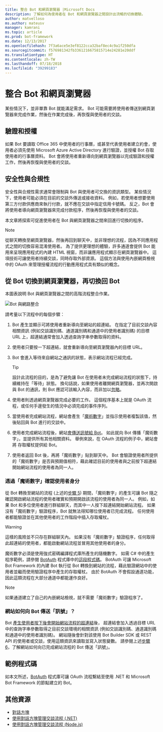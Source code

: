 ```yaml
---
title: 整合 Bot 和網頁瀏覽器 |Microsoft Docs
description: 了解如何為使用者在 Bot 和網頁瀏覽器之間設計出流暢的切換體驗。
author: matvelloso
ms.author: mateusv
manager: kamrani
ms.topic: article
ms.prod: bot-framework
ms.date: 12/13/2017
ms.openlocfilehash: 7f3a6ace5e3ef8122cca32baf8ec4c9a1f250dfa
ms.sourcegitcommit: f576981342fb3361216675815714e24281e20ddf
ms.translationtype: HT
ms.contentlocale: zh-TW
ms.lasthandoff: 07/18/2018
ms.locfileid: "39299183"
---
```

# <a name="integrate-your-bot-with-a-web-browser"></a>整合 Bot 和網頁瀏覽器

某些情況下，並非單靠 Bot 就能滿足需求。 Bot 可能需要將使用者傳送到網頁瀏覽器來完成作業，然後在作業完成後，再恢復與使用者的交談。 

## <a name="authentication-and-authorization"></a>驗證和授權
如果 Bot 要讀取 Office 365 中使用者的行事曆，或甚至代表使用者建立約會，使用者必須先使用 Microsoft Azure Active Directory 進行驗證，並授權 Bot 存取使用者的行事曆資料。 Bot 會將使用者重新導向到網頁瀏覽器以完成驗證和授權工作，然後再恢復與使用者的交談。 

## <a name="security-and-compliance"></a>安全性與合規性
安全性與合規性需求通常會限制與 Bot 與使用者可交換的資訊類型。 某些情況下，使用者可能必須在目前的交談外傳送或接收資料。 例如，若使用者想要使用第三方付款供應商來執行付款，就不應在交談中指定信用卡號碼。 反之，Bot 會將使用者導向網頁瀏覽器來完成付款程序，然後再恢復與使用者的交談。

本文章將探索可促進使用者在 Bot 與網頁瀏覽器之間來回進行切換的程序。 

> [!NOTE]
> 從聊天轉換至網頁瀏覽器，然後再回到聊天中，並非理想的流程，因為不同應用程式之間的切換容易混淆使用者。 為了提供更理想的體驗，許多通道會提供 Bot 能用來呈現應用程式的內建 HTML 視窗，而非讓應用程式顯示在網頁瀏覽器中。 這項技術可讓使用者持續交談，同時存取外部資源。 這個方法與使用內嵌網頁檢視中的 OAuth 來管理授權流程的行動應用程式具有類似的概念。

## <a name="bot-to-web-browser-and-back-again"></a>從 Bot 切換到網頁瀏覽器，再切換回 Bot

本圖表說明 Bot 與網頁瀏覽器之間的高階流程整合作業。 

![Bot 與網路整合](~/media/bot-service-design-pattern-integrate-browser/bot-to-web1.png)

請考量以下流程中的每個步驟：

1. <a id="generate-hyperlink"></a>Bot 產生並顯示可將使用者重新導向至網站的超連結。 
   在指定了目前交談內容相關資訊 (例如交談識別碼、通道識別碼和通道中的使用者識別碼) 的目標 URL 上，超連結通常會加入透過查詢字串參數取得的資料。 

2. 使用者只要按一下超連結，就會重新導向至網頁瀏覽器內的目標 URL。 

3. Bot 會進入等待來自網站之通訊的狀態，表示網站流程已經完成。  
   > [!TIP]
   > 設計此流程的目的，是為了避免讓 Bot 在使用者未完成網站流程的狀態下，持續維持在「等待」狀態。 換句話說，如果使用者離開網頁瀏覽器，並再次開啟與 Bot 的通訊，則 Bot 應認可該輸入內容，而非加以[忽略](~/bot-service-design-navigation.md#the-mysterious-bot)。

4. 使用者則透過網頁瀏覽器完成必要的工作。 
   這個程序基本上就是 OAuth 流程，或任何手邊發生的情況中必須完成的事件序列。 

5. <a id="generate-magic-number"></a>當使用者完成網站流程，網站會產生「[魔術數字](#verify-identity)」並指示使用者複製該值，然後貼回與 Bot 進行的交談中。 

6. 使用者完成網站流程後，<a id="signal-to-bot"></a>網站[會傳送訊號給 Bot](#website-signal-to-bot)。 
   如此就向 Bot 傳播「魔術數字」，並提供所有其他相關資料。
   舉例來說，在 OAuth 流程的例子中，網站會將 存取權杖提供給 Bot。

7. 使用者返回 Bot 後，再將「魔術數字」貼到聊天中。 
   Bot 會驗證使用者所提供的「魔術數字」是否與預期值相符，藉此確認目前的使用者與之前按下超連結開始網站流程的使用者為同一人。 

### <a id="verify-identity"></a>透過「魔術數字」確認使用者身分

從 Bot 轉換至網站的流程 (上述的[步驟 5](#generate-magic-number)) 期間，「魔術數字」的產生可讓 Bot 隨之確認開啟網站流程的使用者確實和預期開啟該流程的使用者為同一人。 例如，如果 Bot 和多位使用者進行群組聊天，而其中一人按下超連結開始網站流程。 如果沒有「魔術數字」驗證程序，Bot 就無法得知哪位使用者已完成流程。 任何使用者都能驗證並在其他使用者的工作階段中插入存取權杖。 

> [!WARNING] 
> 這樣的風險並不只存在群組聊天內。 如果沒有「魔術數字」驗證程序，任何取得此超連結的使用者，都能啟動網站流程並冒用其他使用者的身分。 

魔術數字必須是使用強式密碼編譯程式庫所產生的隨機數字。 如需 C# 中的產生程序範例，請參閱 <a href="https://www.nuget.org/packages/BotAuth" target="_blank">BotAuth</a> 程式庫中的<a href="https://github.com/MicrosoftDX/botauth/tree/master/CSharp" target="_blank">這段程式碼</a>。 BotAuth 可讓 Microsoft Bot Framework 的內建 Bot 執行從 Bot 轉換到網站的流程，藉此驗證網站中的使用者並繼而使用驗證程序中產生的存取權杖。 由於 BotAuth 不會假設通道功能，因此這類流程在大部分通道中都能運作良好。 

> [!NOTE]
> 如果通道建立了自己的內嵌網站檢視，就不需要「魔術數字」驗證程序了。

### <a id="website-signal-to-bot"></a> 網站如何向 Bot 傳送「訊號」？

Bot [產生使用者按下後會開始網站流程的超連結](#generate-hyperlink)後， 超連結會加入透過目標 URL 中的查詢字串參數取得之目前交談環境的相關資訊 (例如交談識別碼、通道識別碼和通道中的使用者識別碼)。 網站隨後會針對該使用 Bot Builder SDK 或 REST API 的使用者或交談，使用這類資訊來讀取並寫入狀態變數。 請參閱上述[步驟 6](#signal-to-bot)，了解網站如何向已完成網站流程的 Bot 傳送「訊號」。

## <a name="sample-code"></a>範例程式碼

如本文所述，<a href="https://github.com/MicrosoftDX/botauth" target="_blank">BotAuth</a> 程式庫可讓 OAuth 流程繫結至使用 .NET 和 Microsoft Bot Framework 的節點建立的 Bot。

## <a name="additional-resources"></a>其他資源

- [對話方塊](~/dotnet/bot-builder-dotnet-dialogs.md)
- [使用對話方塊管理交談流程 (.NET)](~/dotnet/bot-builder-dotnet-manage-conversation-flow.md)
- [使用對話方塊管理交談流程 (Node.js)](~/nodejs/bot-builder-nodejs-manage-conversation-flow.md)
